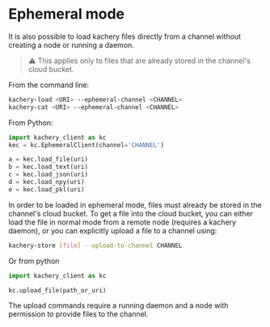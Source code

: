 # Ephemeral mode

It is also possible to load kachery files directly from a channel without creating a node or running a daemon.

> :warning: This applies only to files that are already stored in the channel's cloud bucket.

From the command line:

```bash
kachery-load <URI> --ephemeral-channel <CHANNEL>
kachery-cat <URI> --ephemeral-channel <CHANNEL>
```

From Python:

```python
import kachery_client as kc
kec = kc.EphemeralClient(channel='CHANNEL')

a = kec.load_file(uri)
b = kec.load_text(uri)
c = kec.load_json(uri)
d = kec.load_npy(uri)
e = kec.load_pkl(uri)
```

In order to be loaded in ephemeral mode, files must already be stored in the channel's cloud bucket. To get a file into the cloud bucket, you can either load the file in normal mode from a remote node (requires a kachery daemon), or you can explicitly upload a file to a channel using:

```bash
kachery-store [file] --upload-to-channel CHANNEL
```

Or from python

```python
import kachery_client as kc

kc.upload_file(path_or_uri)
```

The upload commands require a running daemon and a node with permission to provide files to the channel.